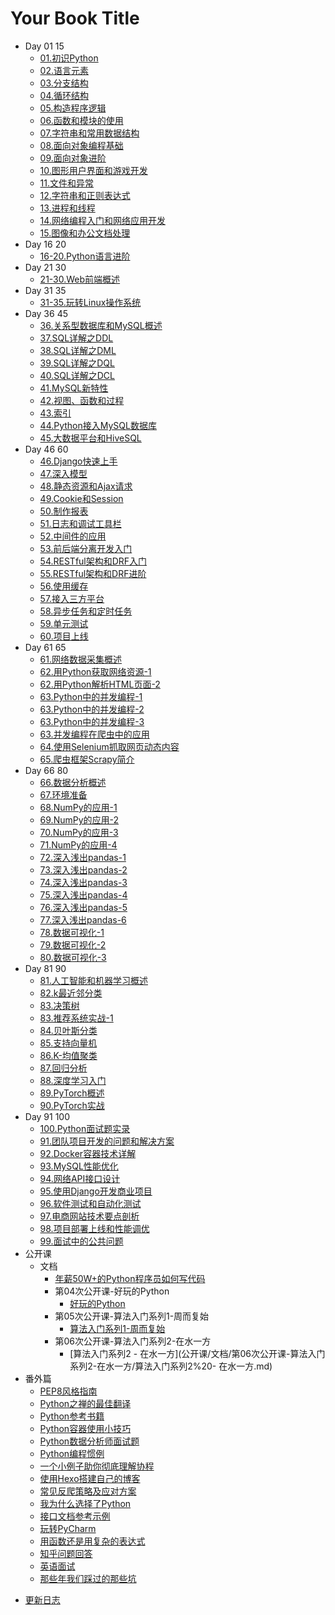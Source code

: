 # Your Book Title

- Day 01 15
  * [01.初识Python](Day01-15/01.初识Python.md)
  * [02.语言元素](Day01-15/02.语言元素.md)
  * [03.分支结构](Day01-15/03.分支结构.md)
  * [04.循环结构](Day01-15/04.循环结构.md)
  * [05.构造程序逻辑](Day01-15/05.构造程序逻辑.md)
  * [06.函数和模块的使用](Day01-15/06.函数和模块的使用.md)
  * [07.字符串和常用数据结构](Day01-15/07.字符串和常用数据结构.md)
  * [08.面向对象编程基础](Day01-15/08.面向对象编程基础.md)
  * [09.面向对象进阶](Day01-15/09.面向对象进阶.md)
  * [10.图形用户界面和游戏开发](Day01-15/10.图形用户界面和游戏开发.md)
  * [11.文件和异常](Day01-15/11.文件和异常.md)
  * [12.字符串和正则表达式](Day01-15/12.字符串和正则表达式.md)
  * [13.进程和线程](Day01-15/13.进程和线程.md)
  * [14.网络编程入门和网络应用开发](Day01-15/14.网络编程入门和网络应用开发.md)
  * [15.图像和办公文档处理](Day01-15/15.图像和办公文档处理.md)
- Day 16 20
  * [16-20.Python语言进阶](Day16-20/16-20.Python语言进阶.md)
- Day 21 30
  * [21-30.Web前端概述](Day21-30/21-30.Web前端概述.md)
- Day 31 35
  * [31-35.玩转Linux操作系统](Day31-35/31-35.玩转Linux操作系统.md)
- Day 36 45
  * [36.关系型数据库和MySQL概述](Day36-45/36.关系型数据库和MySQL概述.md)
  * [37.SQL详解之DDL](Day36-45/37.SQL详解之DDL.md)
  * [38.SQL详解之DML](Day36-45/38.SQL详解之DML.md)
  * [39.SQL详解之DQL](Day36-45/39.SQL详解之DQL.md)
  * [40.SQL详解之DCL](Day36-45/40.SQL详解之DCL.md)
  * [41.MySQL新特性](Day36-45/41.MySQL新特性.md)
  * [42.视图、函数和过程](Day36-45/42.视图、函数和过程.md)
  * [43.索引](Day36-45/43.索引.md)
  * [44.Python接入MySQL数据库](Day36-45/44.Python接入MySQL数据库.md)
  * [45.大数据平台和HiveSQL](Day36-45/45.大数据平台和HiveSQL.md)
- Day 46 60
  * [46.Django快速上手](Day46-60/46.Django快速上手.md)
  * [47.深入模型](Day46-60/47.深入模型.md)
  * [48.静态资源和Ajax请求](Day46-60/48.静态资源和Ajax请求.md)
  * [49.Cookie和Session](Day46-60/49.Cookie和Session.md)
  * [50.制作报表](Day46-60/50.制作报表.md)
  * [51.日志和调试工具栏](Day46-60/51.日志和调试工具栏.md)
  * [52.中间件的应用](Day46-60/52.中间件的应用.md)
  * [53.前后端分离开发入门](Day46-60/53.前后端分离开发入门.md)
  * [54.RESTful架构和DRF入门](Day46-60/54.RESTful架构和DRF入门.md)
  * [55.RESTful架构和DRF进阶](Day46-60/55.RESTful架构和DRF进阶.md)
  * [56.使用缓存](Day46-60/56.使用缓存.md)
  * [57.接入三方平台](Day46-60/57.接入三方平台.md)
  * [58.异步任务和定时任务](Day46-60/58.异步任务和定时任务.md)
  * [59.单元测试](Day46-60/59.单元测试.md)
  * [60.项目上线](Day46-60/60.项目上线.md)
- Day 61 65
  * [61.网络数据采集概述](Day61-65/61.网络数据采集概述.md)
  * [62.用Python获取网络资源-1](Day61-65/62.用Python获取网络资源-1.md)
  * [62.用Python解析HTML页面-2](Day61-65/62.用Python解析HTML页面-2.md)
  * [63.Python中的并发编程-1](Day61-65/63.Python中的并发编程-1.md)
  * [63.Python中的并发编程-2](Day61-65/63.Python中的并发编程-2.md)
  * [63.Python中的并发编程-3](Day61-65/63.Python中的并发编程-3.md)
  * [63.并发编程在爬虫中的应用](Day61-65/63.并发编程在爬虫中的应用.md)
  * [64.使用Selenium抓取网页动态内容](Day61-65/64.使用Selenium抓取网页动态内容.md)
  * [65.爬虫框架Scrapy简介](Day61-65/65.爬虫框架Scrapy简介.md)
- Day 66 80
  * [66.数据分析概述](Day66-80/66.数据分析概述.md)
  * [67.环境准备](Day66-80/67.环境准备.md)
  * [68.NumPy的应用-1](Day66-80/68.NumPy的应用-1.md)
  * [69.NumPy的应用-2](Day66-80/69.NumPy的应用-2.md)
  * [70.NumPy的应用-3](Day66-80/70.NumPy的应用-3.md)
  * [71.NumPy的应用-4](Day66-80/71.NumPy的应用-4.md)
  * [72.深入浅出pandas-1](Day66-80/72.深入浅出pandas-1.md)
  * [73.深入浅出pandas-2](Day66-80/73.深入浅出pandas-2.md)
  * [74.深入浅出pandas-3](Day66-80/74.深入浅出pandas-3.md)
  * [75.深入浅出pandas-4](Day66-80/75.深入浅出pandas-4.md)
  * [76.深入浅出pandas-5](Day66-80/76.深入浅出pandas-5.md)
  * [77.深入浅出pandas-6](Day66-80/77.深入浅出pandas-6.md)
  * [78.数据可视化-1](Day66-80/78.数据可视化-1.md)
  * [79.数据可视化-2](Day66-80/79.数据可视化-2.md)
  * [80.数据可视化-3](Day66-80/80.数据可视化-3.md)
- Day 81 90
  * [81.人工智能和机器学习概述](Day81-90/81.人工智能和机器学习概述.md)
  * [82.k最近邻分类](Day81-90/82.k最近邻分类.md)
  * [83.决策树](Day81-90/83.决策树.md)
  * [83.推荐系统实战-1](Day81-90/83.推荐系统实战-1.md)
  * [84.贝叶斯分类](Day81-90/84.贝叶斯分类.md)
  * [85.支持向量机](Day81-90/85.支持向量机.md)
  * [86.K-均值聚类](Day81-90/86.K-均值聚类.md)
  * [87.回归分析](Day81-90/87.回归分析.md)
  * [88.深度学习入门](Day81-90/88.深度学习入门.md)
  * [89.PyTorch概述](Day81-90/89.PyTorch概述.md)
  * [90.PyTorch实战](Day81-90/90.PyTorch实战.md)
- Day 91 100
  * [100.Python面试题实录](Day91-100/100.Python面试题实录.md)
  * [91.团队项目开发的问题和解决方案](Day91-100/91.团队项目开发的问题和解决方案.md)
  * [92.Docker容器技术详解](Day91-100/92.Docker容器技术详解.md)
  * [93.MySQL性能优化](Day91-100/93.MySQL性能优化.md)
  * [94.网络API接口设计](Day91-100/94.网络API接口设计.md)
  * [95.使用Django开发商业项目](Day91-100/95.使用Django开发商业项目.md)
  * [96.软件测试和自动化测试](Day91-100/96.软件测试和自动化测试.md)
  * [97.电商网站技术要点剖析](Day91-100/97.电商网站技术要点剖析.md)
  * [98.项目部署上线和性能调优](Day91-100/98.项目部署上线和性能调优.md)
  * [99.面试中的公共问题](Day91-100/99.面试中的公共问题.md)
- 公开课
  - 文档
    - [年薪50W+的Python程序员如何写代码](公开课/文档/年薪50W+的Python程序员如何写代码/年薪50W+的Python程序员如何写代码.md)
    - 第04次公开课-好玩的Python
      * [好玩的Python](公开课/文档/第04次公开课-好玩的Python/好玩的Python.md)
    - 第05次公开课-算法入门系列1-周而复始
      * [算法入门系列1-周而复始](公开课/文档/第05次公开课-算法入门系列1-周而复始/算法入门系列1-周而复始.md)
    - 第06次公开课-算法入门系列2-在水一方
      * [算法入门系列2 - 在水一方](公开课/文档/第06次公开课-算法入门系列2-在水一方/算法入门系列2%20- 在水一方.md)
- 番外篇
  * [PEP8风格指南](番外篇/PEP8风格指南.md)
  * [Python之禅的最佳翻译](番外篇/Python之禅的最佳翻译.md)
  * [Python参考书籍](番外篇/Python参考书籍.md)
  * [Python容器使用小技巧](番外篇/Python容器使用小技巧.md)
  * [Python数据分析师面试题](番外篇/Python数据分析师面试题.md)
  * [Python编程惯例](番外篇/Python编程惯例.md)
  * [一个小例子助你彻底理解协程](番外篇/一个小例子助你彻底理解协程.md)
  * [使用Hexo搭建自己的博客](番外篇/使用Hexo搭建自己的博客.md)
  * [常见反爬策略及应对方案](番外篇/常见反爬策略及应对方案.md)
  * [我为什么选择了Python](番外篇/我为什么选择了Python.md)
  * [接口文档参考示例](番外篇/接口文档参考示例.md)
  * [玩转PyCharm](番外篇/玩转PyCharm.md)
  * [用函数还是用复杂的表达式](番外篇/用函数还是用复杂的表达式.md)
  * [知乎问题回答](番外篇/知乎问题回答.md)
  * [英语面试](番外篇/英语面试.md)
  * [那些年我们踩过的那些坑](番外篇/那些年我们踩过的那些坑.md)
* [更新日志](更新日志.md)
